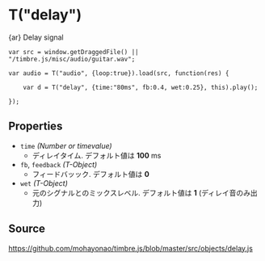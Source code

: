 T("delay")
==============
{ar} Delay signal


```timbre
var src = window.getDraggedFile() || "/timbre.js/misc/audio/guitar.wav";

var audio = T("audio", {loop:true}).load(src, function(res) {
    
    var d = T("delay", {time:"80ms", fb:0.4, wet:0.25}, this).play();
    
});
```

## Properties ##
- `time` _(Number or timevalue)_
  - ディレイタイム. デフォルト値は **100** ms
- `fb`, `feedback` _(T-Object)_
  - フィードバッック. デフォルト値は **0**
- `wet` _(T-Object)_
  - 元のシグナルとのミックスレベル. デフォルト値は **1** (ディレイ音のみ出力)

## Source ##
https://github.com/mohayonao/timbre.js/blob/master/src/objects/delay.js
